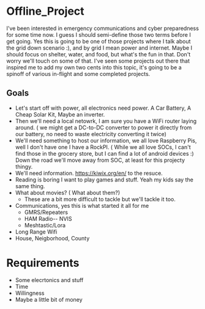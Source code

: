 # Offline_Project
I've been interested in emergency communications and cyber preparedness for some time now. I guess I should semi-define those two terms before I get going. Yes this is going to be one of those projects where I talk about the grid down scenario :), and by grid I mean power and internet. Maybe I should focus on shelter, water, and food, but what's the fun in that. Don't worry we'll touch on some of that.  I've seen some projects out there that inspired me to add my own two cents into this topic, it's going to be a spinoff of various in-flight and some completed projects.

## Goals
- Let's start off with power, all electronics need power. A Car Battery, A Cheap Solar Kit, Maybe an inverter.
- Then we'll need a local netowrk, I am sure you have a WiFi router laying around. ( we might get a DC-to-DC converter to power it directly from our battery, no need to waste electricity converting it twice)
- We'll need something to host our information, we all love Raspberry Pis, well I don't have one I have a RockPI. ( While we all love SOCs, I can't find those in the grocery store, but I can find a lot of android devices :) Down the road we'll move away from SOC, at least for this projecty thingy. 
- We'll need information. https://kiwix.org/en/ to the resuce.
- Reading is boring I want to play games and stuff. Yeah my kids say the same thing.
- What about movies? ( What about them?)
  - These are a bit more difficult to tackle but we'll tackle it too.
- Communications, yes this is what started it all for me
  - GMRS/Repeaters
  - HAM Radio-- NVIS
  - Meshtastic/Lora
- Long Range Wifi
- House, Neigborhood, County

# Requirements
- Some elecrtonics and stuff
- Time
- Willingness
- Maybe a little bit of money

  
